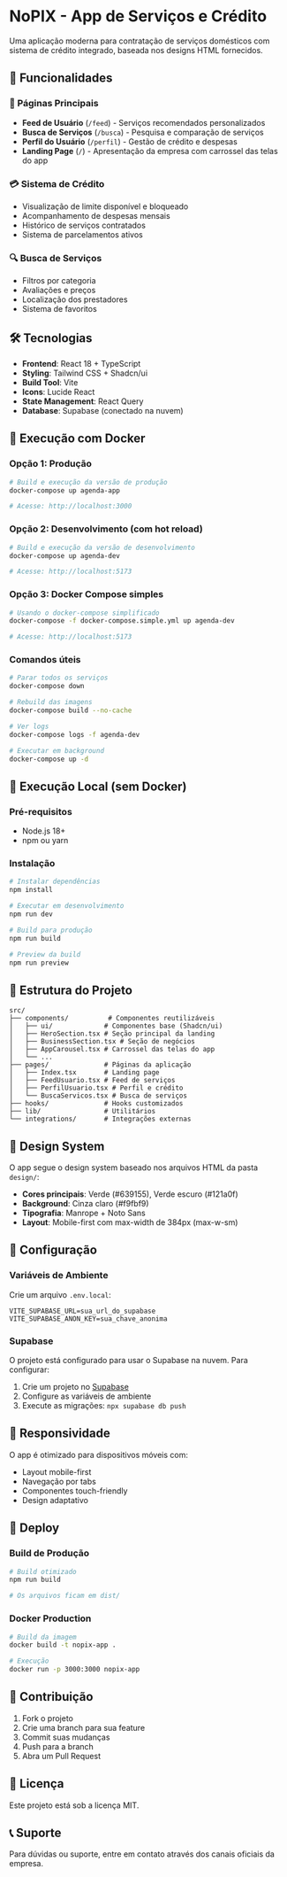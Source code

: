 # NoPIX - App de Serviços e Crédito

Uma aplicação moderna para contratação de serviços domésticos com sistema de crédito integrado, baseada nos designs HTML fornecidos.

## 🚀 Funcionalidades

### 📱 Páginas Principais
- **Feed de Usuário** (`/feed`) - Serviços recomendados personalizados
- **Busca de Serviços** (`/busca`) - Pesquisa e comparação de serviços
- **Perfil do Usuário** (`/perfil`) - Gestão de crédito e despesas
- **Landing Page** (`/`) - Apresentação da empresa com carrossel das telas do app

### 💳 Sistema de Crédito
- Visualização de limite disponível e bloqueado
- Acompanhamento de despesas mensais
- Histórico de serviços contratados
- Sistema de parcelamentos ativos

### 🔍 Busca de Serviços
- Filtros por categoria
- Avaliações e preços
- Localização dos prestadores
- Sistema de favoritos

## 🛠️ Tecnologias

- **Frontend**: React 18 + TypeScript
- **Styling**: Tailwind CSS + Shadcn/ui
- **Build Tool**: Vite
- **Icons**: Lucide React
- **State Management**: React Query
- **Database**: Supabase (conectado na nuvem)

## 🐳 Execução com Docker

### Opção 1: Produção
```bash
# Build e execução da versão de produção
docker-compose up agenda-app

# Acesse: http://localhost:3000
```

### Opção 2: Desenvolvimento (com hot reload)
```bash
# Build e execução da versão de desenvolvimento
docker-compose up agenda-dev

# Acesse: http://localhost:5173
```

### Opção 3: Docker Compose simples
```bash
# Usando o docker-compose simplificado
docker-compose -f docker-compose.simple.yml up agenda-dev

# Acesse: http://localhost:5173
```

### Comandos úteis
```bash
# Parar todos os serviços
docker-compose down

# Rebuild das imagens
docker-compose build --no-cache

# Ver logs
docker-compose logs -f agenda-dev

# Executar em background
docker-compose up -d
```

## 🚀 Execução Local (sem Docker)

### Pré-requisitos
- Node.js 18+
- npm ou yarn

### Instalação
```bash
# Instalar dependências
npm install

# Executar em desenvolvimento
npm run dev

# Build para produção
npm run build

# Preview da build
npm run preview
```

## 📁 Estrutura do Projeto

```
src/
├── components/          # Componentes reutilizáveis
│   ├── ui/             # Componentes base (Shadcn/ui)
│   ├── HeroSection.tsx # Seção principal da landing
│   ├── BusinessSection.tsx # Seção de negócios
│   ├── AppCarousel.tsx # Carrossel das telas do app
│   └── ...
├── pages/              # Páginas da aplicação
│   ├── Index.tsx       # Landing page
│   ├── FeedUsuario.tsx # Feed de serviços
│   ├── PerfilUsuario.tsx # Perfil e crédito
│   └── BuscaServicos.tsx # Busca de serviços
├── hooks/              # Hooks customizados
├── lib/                # Utilitários
└── integrations/       # Integrações externas
```

## 🎨 Design System

O app segue o design system baseado nos arquivos HTML da pasta `design/`:
- **Cores principais**: Verde (#639155), Verde escuro (#121a0f)
- **Background**: Cinza claro (#f9fbf9)
- **Tipografia**: Manrope + Noto Sans
- **Layout**: Mobile-first com max-width de 384px (max-w-sm)

## 🔧 Configuração

### Variáveis de Ambiente
Crie um arquivo `.env.local`:
```env
VITE_SUPABASE_URL=sua_url_do_supabase
VITE_SUPABASE_ANON_KEY=sua_chave_anonima
```

### Supabase
O projeto está configurado para usar o Supabase na nuvem. Para configurar:
1. Crie um projeto no [Supabase](https://supabase.com)
2. Configure as variáveis de ambiente
3. Execute as migrações: `npx supabase db push`

## 📱 Responsividade

O app é otimizado para dispositivos móveis com:
- Layout mobile-first
- Navegação por tabs
- Componentes touch-friendly
- Design adaptativo

## 🚀 Deploy

### Build de Produção
```bash
# Build otimizado
npm run build

# Os arquivos ficam em dist/
```

### Docker Production
```bash
# Build da imagem
docker build -t nopix-app .

# Execução
docker run -p 3000:3000 nopix-app
```

## 🤝 Contribuição

1. Fork o projeto
2. Crie uma branch para sua feature
3. Commit suas mudanças
4. Push para a branch
5. Abra um Pull Request

## 📄 Licença

Este projeto está sob a licença MIT.

## 📞 Suporte

Para dúvidas ou suporte, entre em contato através dos canais oficiais da empresa.
